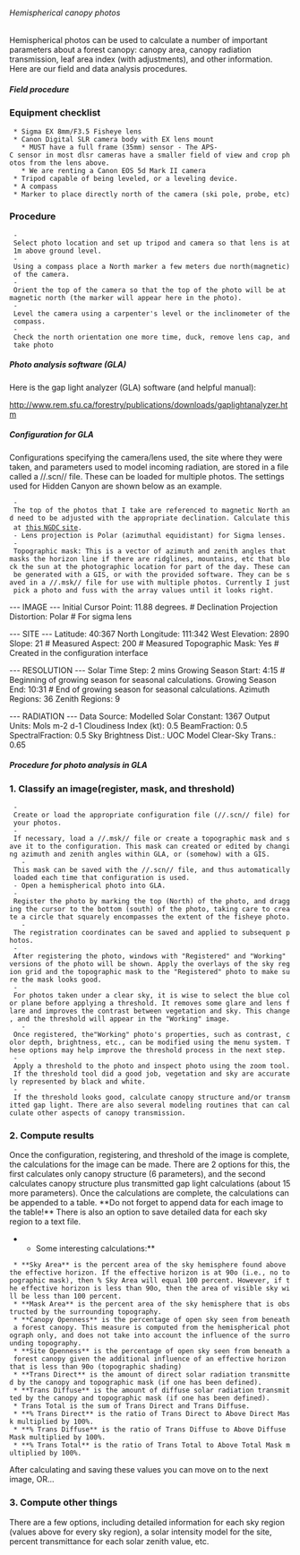 ###### Hemispherical canopy photos

Hemispherical photos can be used to calculate a number of important
parameters about a forest canopy: canopy area, canopy radiation
transmission, leaf area index (with adjustments), and other information.
Here are our field and data analysis procedures.

##### Field procedure

### Equipment checklist

` * Sigma EX 8mm/F3.5 Fisheye lens`\
` * Canon Digital SLR camera body with EX lens mount`\
`   * MUST have a full frame (35mm) sensor - The APS-C sensor in most dlsr cameras have a smaller field of view and crop photos from the lens above.`\
`   * We are renting a Canon EOS 5d Mark II camera`\
` * Tripod capable of being leveled, or a leveling device.`\
` * A compass`\
` * Marker to place directly north of the camera (ski pole, probe, etc)`

### Procedure

` - Select photo location and set up tripod and camera so that lens is at 1m above ground level.`\
` - Using a compass place a North marker a few meters due north(magnetic) of the camera.`\
` - Orient the top of the camera so that the top of the photo will be at magnetic north (the marker will appear here in the photo).`\
` - Level the camera using a carpenter's level or the inclinometer of the compass.`\
` - Check the north orientation one more time, duck, remove lens cap, and take photo`

##### Photo analysis software (GLA)

Here is the gap light analyzer (GLA) software (and helpful manual):

<http://www.rem.sfu.ca/forestry/publications/downloads/gaplightanalyzer.htm>

##### Configuration for GLA

Configurations specifying the camera/lens used, the site where they were
taken, and parameters used to model incoming radiation, are stored in a
file called a //.scn// file. These can be loaded for multiple photos.
The settings used for Hidden Canyon are shown below as an example.

` - The top of the photos that I take are referenced to magnetic North and need to be adjusted with the appropriate declination. Calculate this at `[`this`
`NGDC`
`site`](http://www.ngdc.noaa.gov/geomag-web/#declination "wikilink")`.`\
` - Lens projection is Polar (azimuthal equidistant) for Sigma lenses.`\
` - Topographic mask: This is a vector of azimuth and zenith angles that masks the horizon line if there are ridglines, mountains, etc that block the sun at the photographic location for part of the day. These can be generated with a GIS, or with the provided software. They can be saved in a //.msk// file for use with multiple photos. Currently I just pick a photo and fuss with the array values until it looks right.`

<file> --- IMAGE --- Initial Cursor Point: 11.88 degrees. \# Declination
Projection Distortion: Polar \# For sigma lens

--- SITE --- Latitude: 40:367 North Longitude: 111:342 West Elevation:
2890 Slope: 21 \# Measured Aspect: 200 \# Measured Topographic Mask: Yes
\# Created in the configuration interface

--- RESOLUTION --- Solar Time Step: 2 mins Growing Season Start: 4:15 \#
Beginning of growing season for seasonal calculations. Growing Season
End: 10:31 \# End of growing season for seasonal calculations. Azimuth
Regions: 36 Zenith Regions: 9

--- RADIATION --- Data Source: Modelled Solar Constant: 1367 Output
Units: Mols m-2 d-1 Cloudiness Index (kt): 0.5 BeamFraction: 0.5
SpectralFraction: 0.5 Sky Brightness Dist.: UOC Model Clear-Sky Trans.:
0.65 </file>

##### Procedure for photo analysis in GLA

### 1. Classify an image(register, mask, and threshold)

` - Create or load the appropriate configuration file (//.scn// file) for your photos.`\
` - If necessary, load a //.msk// file or create a topographic mask and save it to the configuration. This mask can created or edited by changing azimuth and zenith angles within GLA, or (somehow) with a GIS.`\
`   - This mask can be saved with the //.scn// file, and thus automatically loaded each time that configuration is used. `\
` - Open a hemispherical photo into GLA.`\
` - Register the photo by marking the top (North) of the photo, and dragging the cursor to the bottom (south) of the photo, taking care to create a circle that squarely encompasses the extent of the fisheye photo.`\
`   - The registration coordinates can be saved and applied to subsequent photos.`\
` - After registering the photo, windows with "Registered" and "Working" versions of the photo will be shown. Apply the overlays of the sky region grid and the topographic mask to the "Registered" photo to make sure the mask looks good.`\
` - For photos taken under a clear sky, it is wise to select the blue color plane before applying a threshold. It removes some glare and lens flare and improves the contrast between vegetation and sky. This change, and the threshold will appear in the "Working" image.`\
`   - Once registered, the"Working" photo's properties, such as contrast, color depth, brightness, etc., can be modified using the menu system. These options may help improve the threshold process in the next step.`\
` - Apply a threshold to the photo and inspect photo using the zoom tool. If the threshold tool did a good job, vegetation and sky are accurately represented by black and white.`\
` - If the threshold looks good, calculate canopy structure and/or transmitted gap light. There are also several modeling routines that can calculate other aspects of canopy transmission.`

### 2. Compute results

Once the configuration, registering, and threshold of the image is
complete, the calculations for the image can be made. There are 2
options for this, the first calculates only canopy structure (6
parameters), and the second calculates canopy structure plus transmitted
gap light calculations (about 15 more parameters). Once the calculations
are complete, the calculations can be appended to a table. \*\*Do not
forget to append data for each image to the table!\*\* There is also an
option to save detailed data for each sky region to a text file.

-   -   Some interesting calculations:\*\*

` * **Sky Area** is the percent area of the sky hemisphere found above the effective horizon. If the effective horizon is at 90o (i.e., no topographic mask), then % Sky Area will equal 100 percent. However, if the effective horizon is less than 90o, then the area of visible sky will be less than 100 percent.`\
` * **Mask Area** is the percent area of the sky hemisphere that is obstructed by the surrounding topography.`\
` * **Canopy Openness** is the percentage of open sky seen from beneath a forest canopy. This measure is computed from the hemispherical photograph only, and does not take into account the influence of the surrounding topography.`\
` * **Site Openness** is the percentage of open sky seen from beneath a forest canopy given the additional influence of an effective horizon that is less than 90o (topographic shading)`\
` * **Trans Direct** is the amount of direct solar radiation transmitted by the canopy and topographic mask (if one has been defined).`\
` * **Trans Diffuse** is the amount of diffuse solar radiation transmitted by the canopy and topographic mask (if one has been defined).`\
` * Trans Total is the sum of Trans Direct and Trans Diffuse.`\
` * **% Trans Direct** is the ratio of Trans Direct to Above Direct Mask multiplied by 100%.`\
` * **% Trans Diffuse** is the ratio of Trans Diffuse to Above Diffuse Mask multiplied by 100%.`\
` * **% Trans Total** is the ratio of Trans Total to Above Total Mask multiplied by 100%.`

After calculating and saving these values you can move on to the next
image, OR...

### 3. Compute other things

There are a few options, including detailed information for each sky
region (values above for every sky region), a solar intensity model for
the site, percent transmittance for each solar zenith value, etc.
